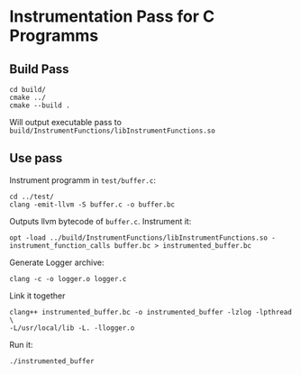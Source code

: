 # Instrumentation Pass for C Programms

## Build Pass

    cd build/
    cmake ../
    cmake --build .

Will output executable pass to `build/InstrumentFunctions/libInstrumentFunctions.so`

## Use pass

Instrument programm in `test/buffer.c`:

    cd ../test/
    clang -emit-llvm -S buffer.c -o buffer.bc

Outputs llvm bytecode of `buffer.c`.
Instrument it:

    opt -load ../build/InstrumentFunctions/libInstrumentFunctions.so -instrument_function_calls buffer.bc > instrumented_buffer.bc

Generate Logger archive:

    clang -c -o logger.o logger.c

Link it together

    clang++ instrumented_buffer.bc -o instrumented_buffer -lzlog -lpthread \
    -L/usr/local/lib -L. -llogger.o

Run it:

    ./instrumented_buffer
